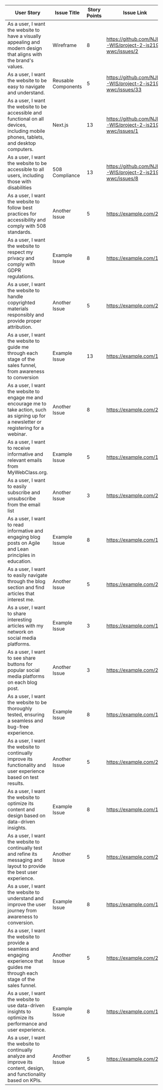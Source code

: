 | User Story   | Issue Title   | Story Points | Issue Link            | Status   | Assigned To | Notes      |
|---------------|---------------|--------------|-----------------------|----------|-------------|------------|
| As a user, I want the website to have a visually appealing and modern design that aligns with the brand's values. | Wireframe | 8            | https://github.com/NJIT-WIS/project-2-is219-wwc/issues/2 | Closed     |   eoo2     | Needs work |
| As a user, I want the website to be easy to navigate and understand. | Reusable Components | 5 | https://github.com/NJIT-WIS/project-2-is219-wwc/issues/33 | Closed   |   dm594     | Completed  |
| As a user, I want the website to be accessible and functional on all devices, including mobile phones, tablets, and desktop computers. | Next.js | 13            | https://github.com/NJIT-WIS/project-2-is219-wwc/issues/1 | Closed     |   dm594     |  |
| As a user, I want the website to be accessible to all users, including those with disabilities | 508 Compliance | 13            | https://github.com/NJIT-WIS/project-2-is219-wwc/issues/8 | Closed     |   dm594     |  |
| As a user, I want the website to follow best practices for accessibility and comply with 508 standards. | Another Issue | 5            | https://example.com/2 | Closed   |   dm594     | Completed  |
| As a user, I want the website to respect my privacy and comply with GDPR regulations. | Example Issue | 8            | https://example.com/1 | Open     |   ah593     | Needs work |
| As a user, I want the website to handle copyrighted materials responsibly and provide proper attribution. | Another Issue | 5            | https://example.com/2 | Closed   |   eoo2     | Completed  |
| As a user, I want the website to guide me through each stage of the sales funnel, from awareness to conversion | Example Issue | 13            | https://example.com/1 | Open     |   eoo2     | Needs work |
| As a user, I want the website to engage me and encourage me to take action, such as signing up for a newsletter or registering for a webinar.  | Another Issue | 8            | https://example.com/2 | Closed   |eoo2 dm594| Completed  |
| As a user, I want to receive informative and relevant emails from MyWebClass.org. | Example Issue | 5            | https://example.com/1 | Open     |   dm594     | Needs work |
| As a user, I want to easily subscribe and unsubscribe from the email list | Another Issue |  3            | https://example.com/2 | Closed   |   dm594     | Completed  |
| As a user, I want to read informative and engaging blog posts on Agile and Lean principles in education. | Example Issue | 8            | https://example.com/1 | Open     |   eoo2     | Needs work |
| As a user, I want to easily navigate through the blog section and find articles that interest me. | Another Issue | 5            | https://example.com/2 | Closed   |   ah593     | Completed  |
| As a user, I want to share interesting articles with my network on social media platforms. | Example Issue | 3            | https://example.com/1 | Open     |   dm594     | Needs work |
| As a user, I want to see share buttons for popular social media platforms on each blog post. | Another Issue | 3            | https://example.com/2 | Closed   |   ah593     | Completed  |
| As a user, I want the website to be thoroughly tested, ensuring a seamless and bug-free experience. | Example Issue | 8            | https://example.com/1 | Open     |   ah593     | Needs work |
| As a user, I want the website to continually improve its functionality and user experience based on test results. | Another Issue | 5            | https://example.com/2 | Closed   |   ah593     | Completed  |
| As a user, I want the website to optimize its content and design based on data-driven insights. | Example Issue | 8            | https://example.com/1 | Open     |   ah593     | Needs work |
| As a user, I want the website to continually test and refine its messaging and layout to provide the best user experience.  | Another Issue | 5            | https://example.com/2 | Closed   |   dm594     | Completed  |
| As a user, I want the website to understand and improve the user journey from awareness to conversion. | Example Issue | 8            | https://example.com/1 | Open     |   ah593     | Needs work |
| As a user, I want the website to provide a seamless and engaging experience that guides me through each stage of the sales funnel. | Another Issue | 5            | https://example.com/2 | Closed   |   ah593     | Completed  |
| As a user, I want the website to use data-driven insights to optimize its performance and user experience. | Example Issue | 8            | https://example.com/1 | Open     |   ah593     | Needs work |
| As a user, I want the website to continually analyze and improve its content, design, and functionality based on KPIs. | Another Issue | 5            | https://example.com/2 | Closed   |   ah593     | Completed  |
